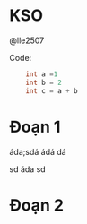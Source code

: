 # KSO
@lle2507

Code:
```cs
    int a =1 
    int b = 2
    int c = a + b 
```
# Đoạn 1
áda;sdá
ádá
dá

sd
áda
sd
# Đoạn 2

